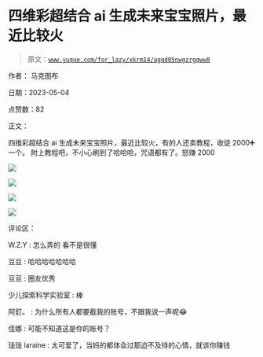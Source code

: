 # 四维彩超结合 ai 生成未来宝宝照片，最近比较火

> 原文：[`www.yuque.com/for_lazy/xkrm14/agqd05nwgzrgqww8`](https://www.yuque.com/for_lazy/xkrm14/agqd05nwgzrgqww8)

作者： 马克图布

日期：2023-05-04

点赞数：82

正文：

四维彩超结合 ai 生成未来宝宝照片，最近比较火，有的人还卖教程，收徒 2000➕一个。 附上教程吧，不小心刷到了哈哈哈，咒语都有了。怒赚 2000

![](img/bc39485baa42793b2cca7167f60c5596.png)

![](img/852a4df8dc1be58b6fcd968bb185e822.png)

![](img/a4547e7968364082ea0ffc341d8fe3b0.png)

![](img/5e781a9803014d47bb2d3c0e1ccb9d31.png)

评论区：

W.Z.Y : 怎么弄的 看不是很懂

豆豆 : 哈哈哈哈哈哈哈

豆豆 : 圈友优秀

少儿探索科学实验室 : 棒

阿釘。 : 为什么所有人都要截我的账号，不跟我说一声呢😂

佳娜 : 可能不知道这是你的账号？

珑珑 laraine : 太可爱了，当妈的都体会过那迫不及待的心情，就该你赚钱



